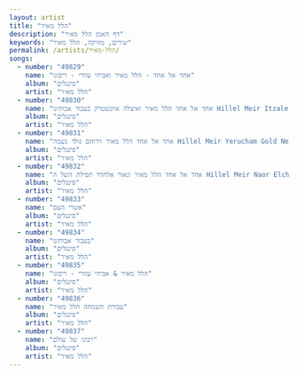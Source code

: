 ```yaml
---
layout: artist
title: "הלל מאיר"
description: "דף האמן הלל מאיר"
keywords: "שירים, מוזיקה, הלל מאיר"
permalink: /artists/הלל-מאיר/
songs:
  - number: "49829"
    name: "אחד אל אחד - הלל מאיר ואביחי עוזרי - ריבונו"
    album: "סינגלים"
    artist: "הלל מאיר"
  - number: "49830"
    name: "אחד אל אחד הלל מאיר ואיצלה איזנשטרק בעבור אבותינו Hillel Meir Itzaleh Eisenstark Cover .136"
    album: "סינגלים"
    artist: "הלל מאיר"
  - number: "49831"
    name: "אחד אל אחד הלל מאיר וירוחם גולד נשמה Hillel Meir Yerucham Gold Neshama Cover .135"
    album: "סינגלים"
    artist: "הלל מאיר"
  - number: "49832"
    name: "אחד אל אחד הלל מאיר ונאור אלחדד תפילת השל ה Hillel Meir Naor Elchadad Cover .136"
    album: "סינגלים"
    artist: "הלל מאיר"
  - number: "49833"
    name: "אשרי העם"
    album: "סינגלים"
    artist: "הלל מאיר"
  - number: "49834"
    name: "בעבור אבותינו"
    album: "סינגלים"
    artist: "הלל מאיר"
  - number: "49835"
    name: "הלל מאיר & אביחי עוזרי - ריבונו"
    album: "סינגלים"
    artist: "הלל מאיר"
  - number: "49836"
    name: "עבודת השמחה הלל מאיר"
    album: "סינגלים"
    artist: "הלל מאיר"
  - number: "49837"
    name: "רבונו של עולם"
    album: "סינגלים"
    artist: "הלל מאיר"
---
```

